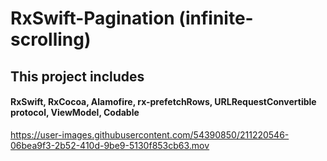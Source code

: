 # RxSwift-Pagination (infinite-scrolling)
## This project includes
#### RxSwift, RxCocoa, Alamofire, rx-prefetchRows, URLRequestConvertible protocol, ViewModel, Codable

https://user-images.githubusercontent.com/54390850/211220546-06bea9f3-2b52-410d-9be9-5130f853cb63.mov

